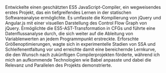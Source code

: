 Entwickelte einen geschätzten ES5 JavaScript-Compiler, ein wegweisendes erstes Projekt, das ein tiefgreifendes Lernen in der statischen Softwareanalyse ermöglichte. Es umfasste die Kompilierung von jQuery und Angular.js mit einer visuellen Darstellung des Control Flow Graph von jQuery. Ermöglichte die ES5-AST-Transformation in CFGs und führte eine Datenflussanalyse durch, die sich weiter auf die Ableitung von Variablenwerten an jedem Programmpunkt erstreckte. Erforschte Größenoptimierungen, wagte sich in experimentelle Stadien von SSA und Schleifenentfaltung vor und erreichte damit eine bereichernde Lernkurve, die den Wunsch nach zukünftigen Compilerprojekten förderte, während ich mich an aufkommende Technologien wie Babel anpasste und dabei die Relevanz und Parallelen des Projekts demonstrierte.
